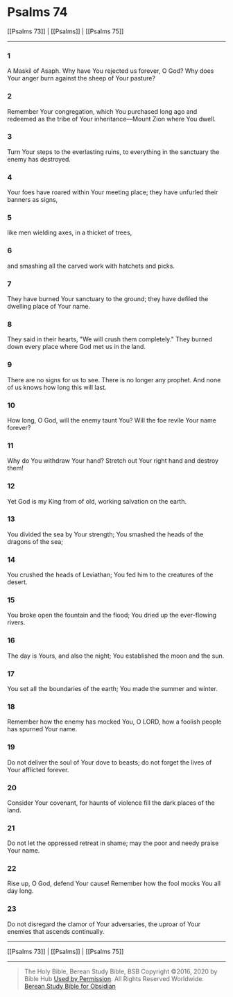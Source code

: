 # Psalms 74

[[Psalms 73]] | [[Psalms]] | [[Psalms 75]]

---

### 1
A Maskil of Asaph. Why have You rejected us forever, O God? Why does Your anger burn against the sheep of Your pasture?

### 2
Remember Your congregation, which You purchased long ago and redeemed as the tribe of Your inheritance—Mount Zion where You dwell.

### 3
Turn Your steps to the everlasting ruins, to everything in the sanctuary the enemy has destroyed.

### 4
Your foes have roared within Your meeting place; they have unfurled their banners as signs,

### 5
like men wielding axes, in a thicket of trees,

### 6
and smashing all the carved work with hatchets and picks.

### 7
They have burned Your sanctuary to the ground; they have defiled the dwelling place of Your name.

### 8
They said in their hearts, "We will crush them completely." They burned down every place where God met us in the land.

### 9
There are no signs for us to see. There is no longer any prophet. And none of us knows how long this will last.

### 10
How long, O God, will the enemy taunt You? Will the foe revile Your name forever?

### 11
Why do You withdraw Your hand? Stretch out Your right hand and destroy them!

### 12
Yet God is my King from of old, working salvation on the earth.

### 13
You divided the sea by Your strength; You smashed the heads of the dragons of the sea;

### 14
You crushed the heads of Leviathan; You fed him to the creatures of the desert.

### 15
You broke open the fountain and the flood; You dried up the ever-flowing rivers.

### 16
The day is Yours, and also the night; You established the moon and the sun.

### 17
You set all the boundaries of the earth; You made the summer and winter.

### 18
Remember how the enemy has mocked You, O LORD, how a foolish people has spurned Your name.

### 19
Do not deliver the soul of Your dove to beasts; do not forget the lives of Your afflicted forever.

### 20
Consider Your covenant, for haunts of violence fill the dark places of the land.

### 21
Do not let the oppressed retreat in shame; may the poor and needy praise Your name.

### 22
Rise up, O God, defend Your cause! Remember how the fool mocks You all day long.

### 23
Do not disregard the clamor of Your adversaries, the uproar of Your enemies that ascends continually.

---

[[Psalms 73]] | [[Psalms]] | [[Psalms 75]]

---

> The Holy Bible, Berean Study Bible, BSB
> Copyright &copy;2016, 2020 by Bible Hub
> [Used by Permission](https://berean.bible/terms.htm). All Rights Reserved Worldwide.
> [Berean Study Bible for Obsidian](https://github.com/gapmiss/berean-study-bible-for-obsidian)</small>

